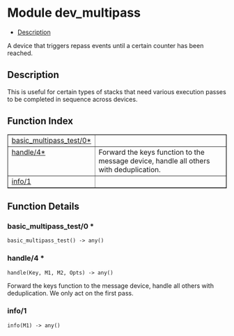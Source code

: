 

# Module dev_multipass #
* [Description](#description)

A device that triggers repass events until a certain counter has been
reached.

<a name="description"></a>

## Description ##
This is useful for certain types of stacks that need various
execution passes to be completed in sequence across devices.<a name="index"></a>

## Function Index ##


<table width="100%" border="1" cellspacing="0" cellpadding="2" summary="function index"><tr><td valign="top"><a href="#basic_multipass_test-0">basic_multipass_test/0*</a></td><td></td></tr><tr><td valign="top"><a href="#handle-4">handle/4*</a></td><td>Forward the keys function to the message device, handle all others
with deduplication.</td></tr><tr><td valign="top"><a href="#info-1">info/1</a></td><td></td></tr></table>


<a name="functions"></a>

## Function Details ##

<a name="basic_multipass_test-0"></a>

### basic_multipass_test/0 * ###

`basic_multipass_test() -> any()`

<a name="handle-4"></a>

### handle/4 * ###

`handle(Key, M1, M2, Opts) -> any()`

Forward the keys function to the message device, handle all others
with deduplication. We only act on the first pass.

<a name="info-1"></a>

### info/1 ###

`info(M1) -> any()`

